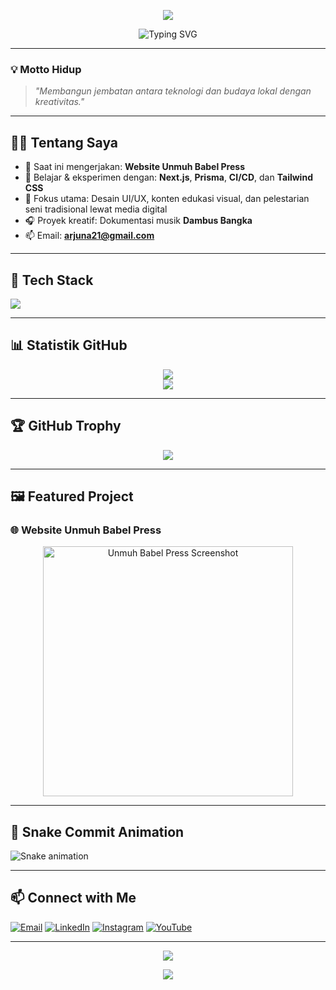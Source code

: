 <p align="center">
  <img src="https://capsule-render.vercel.app/api?type=waving&color=0e86d4&height=200&section=header&text=Hi%20👋%20I'm%20Arjuna&fontSize=40&fontColor=ffffff&animation=fadeIn" />
</p>

<p align="center">
  <img src="https://readme-typing-svg.demolab.com?font=Fira+Code&pause=1000&color=00F7FF&center=true&vCenter=true&width=435&lines=Frontend+Dev+%7C+Digital+Creator;Music+Lover+%7C+Melayu+Culture+Supporter" alt="Typing SVG" />
</p>

---

### 💡 Motto Hidup
> *"Membangun jembatan antara teknologi dan budaya lokal dengan kreativitas."*

---

## 👨‍💻 Tentang Saya

- 🔭 Saat ini mengerjakan: **Website Unmuh Babel Press**
- 🌱 Belajar & eksperimen dengan: **Next.js**, **Prisma**, **CI/CD**, dan **Tailwind CSS**
- 🧠 Fokus utama: Desain UI/UX, konten edukasi visual, dan pelestarian seni tradisional lewat media digital
- 🎧 Proyek kreatif: Dokumentasi musik **Dambus Bangka**
- 📫 Email: **arjuna21@gmail.com**

---

## 🚀 Tech Stack

<p align="left">
  <img src="https://skillicons.dev/icons?i=js,react,nextjs,nodejs,tailwind,figma,prisma,mysql,github,vscode" />
</p>

---

## 📊 Statistik GitHub

<p align="center">
  <img src="https://github-readme-stats.vercel.app/api?username=arjuna21&show_icons=true&theme=tokyonight&hide=issues" />
  <br />
  <img src="https://github-readme-streak-stats.herokuapp.com/?user=arjuna21&theme=tokyonight" />
</p>

---

## 🏆 GitHub Trophy

<p align="center">
  <img src="https://github-profile-trophy.vercel.app/?username=arjuna21&theme=onedark&no-frame=true&column=6" />
</p>

---

## 🖼️ Featured Project

### 🌐 Website Unmuh Babel Press
<p align="center">
  <a href="https://unmuhbabelpress.com">
    <img src="https://raw.githubusercontent.com/arjuna21/unmuhbabelpress/main/public/preview.png" width="400" alt="Unmuh Babel Press Screenshot" />
  </a>
</p>

---

## 🐍 Snake Commit Animation

![Snake animation](https://junaaxya.github.io/snk/github-contribution-grid-snake.svg)

---

## 📫 Connect with Me

[![Email](https://img.shields.io/badge/email-arjuna21@gmail.com-blue?style=flat&logo=gmail)](mailto:arjuna21@gmail.com)
[![LinkedIn](https://img.shields.io/badge/-LinkedIn-0A66C2?style=flat&logo=linkedin&logoColor=white)](https://linkedin.com/in/arjuna21)
[![Instagram](https://img.shields.io/badge/@navarta.creative-E4405F?style=flat&logo=instagram&logoColor=white)](https://instagram.com/navarta.creative)
[![YouTube](https://img.shields.io/badge/YouTube-LensaFakta-red?style=flat&logo=youtube)](https://youtube.com/@lensafakta21)

---

<p align="center">
  <img src="https://visitor-badge.laobi.icu/badge?page_id=arjuna21.arjuna21" />
</p>

<p align="center">
  <img src="https://capsule-render.vercel.app/api?section=footer&type=waving&color=0e86d4&height=120" />
</p>
